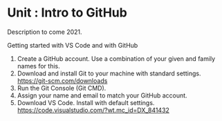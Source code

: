 # Unit : Intro to GitHub
Description to come 2021.

Getting started with VS Code and with GitHub
1.	Create a GitHub account. Use a combination of your given and family names for this.
2.	Download and install Git to your machine with standard settings.  https://git-scm.com/downloads 
3.	Run the Git Console (Git CMD).
4.	Assign your name and email to match your GitHub account.
5.	Download VS Code. Install with default settings.  https://code.visualstudio.com/?wt.mc_id=DX_841432 
